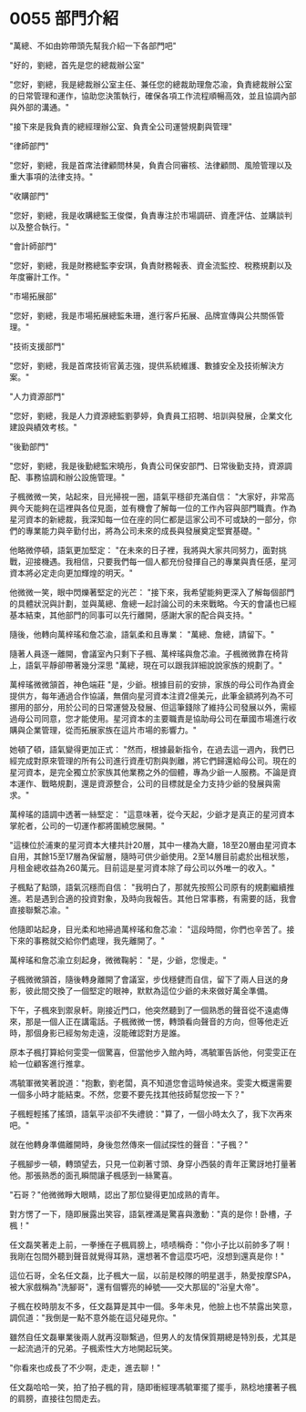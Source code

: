 # 0055 部門介紹

"萬總、不如由妳帶頭先幫我介紹一下各部門吧"

"好的，劉總，首先是您的總裁辦公室"

"您好，劉總，我是總裁辦公室主任、兼任您的總裁助理詹芯渝，負責總裁辦公室的日常管理和運作，協助您決策執行，確保各項工作流程順暢高效，並且協調內部與外部的溝通。"

"接下來是我負責的總經理辦公室、負責全公司運營規劃與管理"

"律師部門"

"您好，劉總，我是首席法律顧問林昊，負責合同審核、法律顧問、風險管理以及重大事項的法律支持。"

"收購部門"

"您好，劉總，我是收購總監王俊傑，負責專注於市場調研、資產評估、並購談判以及整合執行。"

"會計師部門"

"您好，劉總，我是財務總監李安琪，負責財務報表、資金流監控、稅務規劃以及年度審計工作。"

"市場拓展部"

"您好，劉總，我是市場拓展總監朱珊，進行客戶拓展、品牌宣傳與公共關係管理。"

"技術支援部門"

"您好，劉總，我是首席技術官黃志強，提供系統維護、數據安全及技術解決方案。"

"人力資源部門"

"您好，劉總，我是人力資源總監劉夢婷，負責員工招聘、培訓與發展，企業文化建設與績效考核。"

"後勤部門"

"您好，劉總，我是後勤總監宋曉彤，負責公司保安部門、日常後勤支持，資源調配、事務協調和辦公設施管理。"

子楓微微一笑，站起來，目光掃視一圈，語氣平穩卻充滿自信：
"大家好，非常高興今天能夠在這裡與各位見面，並有機會了解每一位的工作內容與部門職責。作為星河資本的新總裁，我深知每一位在座的同仁都是這家公司不可或缺的一部分，你們的專業能力與辛勤付出，將為公司未來的成長與發展奠定堅實基礎。"

他略微停頓，語氣更加堅定：
"在未來的日子裡，我將與大家共同努力，面對挑戰，迎接機遇。我相信，只要我們每一個人都充份發揮自己的專業與責任感，星河資本將必定走向更加輝煌的明天。"

他微微一笑，眼中閃爍著堅定的光芒：
"接下來，我希望能夠更深入了解每個部門的具體狀況與計劃，並與萬總、詹總一起討論公司的未來戰略。今天的會議也已經基本結束，其他部門的同事可以先行離開，感謝大家的配合與支持。"

隨後，他轉向萬梓瑤和詹芯渝，語氣柔和且專業：
"萬總、詹總，請留下。"

隨著人員逐一離開，會議室內只剩下子楓、萬梓瑤與詹芯渝。子楓微微靠在椅背上，語氣平靜卻帶著幾分深思
"萬總，現在可以跟我詳細說說家族的規劃了。"

萬梓瑤微微頷首，神色端莊
"是，少爺。根據目前的安排，家族的母公司作為資金提供方，每年通過合作協議，無償向星河資本注資2億美元，此筆金額將列為不可挪用的部分，用於公司的日常運營及發展、但這筆錢除了維持公司發展以外，需經過母公司同意，您才能使用。星河資本的主要職責是協助母公司在華國市場進行收購與企業管理，從而拓展家族在這片市場的影響力。"


她頓了頓，語氣變得更加正式：
"然而，根據最新指令，在過去這一週內，我們已經完成對原來管理的所有公司進行資產切割與剝離，將它們歸還給母公司。現在的星河資本，是完全獨立於家族其他業務之外的個體，專為少爺一人服務。不論是資本運作、戰略規劃，還是資源整合，公司的目標就是全力支持少爺的發展與需求。"

萬梓瑤的語調中透著一絲堅定：
"這意味著，從今天起，少爺才是真正的星河資本掌舵者，公司的一切運作都將圍繞您展開。"

"這棟位於浦東的星河資本大樓共計20層，其中一樓為大廳，18至20層由星河資本自用，其餘15至17層為保留層，隨時可供少爺使用。2至14層目前處於出租狀態，月租金總收益為260萬元。目前這是星河資本除了母公司以外唯一的收入。"

子楓點了點頭，語氣沉穩而自信：
"我明白了，那就先按照公司原有的規劃繼續推進。若是遇到合適的投資對象，及時向我報告。其他日常事務，有需要的話，我會直接聯繫芯渝。"

他隨即站起身，目光柔和地掃過萬梓瑤和詹芯渝：
"這段時間，你們也辛苦了。接下來的事務就交給你們處理，我先離開了。"

萬梓瑤和詹芯渝立刻起身，微微鞠躬：
"是，少爺，您慢走。"

子楓微微頷首，隨後轉身離開了會議室，步伐穩健而自信，留下了兩人目送的身影，彼此間交換了一個堅定的眼神，默默為這位少爺的未來做好萬全準備。

下午，子楓來到禦泉軒。剛接近門口，他突然聽到了一個熟悉的聲音從不遠處傳來，那是一個人正在講電話。子楓微微一愣，轉頭看向聲音的方向，但等他走近時，那個身影已經匆匆走遠，沒能確認對方是誰。

原本子楓打算給何雯雯一個驚喜，但當他步入館內時，馮毓軍告訴他，何雯雯正在給一位顧客進行推拿。

馮毓軍微笑著說道："抱歉，劉老闆，真不知道您會這時候過來。雯雯大概還需要一個多小時才能結束。不然，您要不要先找其他技師幫您按一下？"

子楓輕輕搖了搖頭，語氣平淡卻不失禮貌："算了，一個小時太久了，我下次再來吧。"

就在他轉身準備離開時，身後忽然傳來一個試探性的聲音："子楓？"

子楓腳步一頓，轉頭望去，只見一位剃著寸頭、身穿小西裝的青年正驚訝地打量著他。那張熟悉的面孔瞬間讓子楓感到一絲驚喜。

"石哥？"他微微睜大眼睛，認出了那位變得更加成熟的青年。

對方愣了一下，隨即展露出笑容，語氣裡滿是驚喜與激動："真的是你！卧槽，子楓！"

任文磊笑著走上前，一拳捶在子楓肩膀上，啧啧稱奇："你小子比以前帥多了啊！我剛在包間外聽到聲音就覺得耳熟，還想著不會這麼巧吧，沒想到還真是你！"

這位石哥，全名任文磊，比子楓大一屆，以前是校隊的明星選手，熱愛按摩SPA，被大家戲稱為"洗腳哥"，還有個響亮的綽號——交大那屆的"浴皇大帝"。

子楓在校時朋友不多，任文磊算是其中一個。多年未見，他臉上也不禁露出笑意，調侃道："我倒是一點不意外能在這兒碰見你。"

雖然自任文磊畢業後兩人就再沒聯繫過，但男人的友情保質期總是特別長，尤其是一起流過汗的兄弟。子楓索性大方地開起玩笑。

"你看來也成長了不少啊，走走，進去聊！"

任文磊哈哈一笑，拍了拍子楓的背，隨即衝經理馮毓軍擺了擺手，熟稔地摟著子楓的肩膀，直接往包間走去。